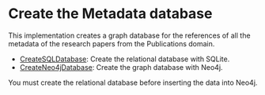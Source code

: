 # Create the Metadata database

This implementation creates a graph database for the references of all the metadata of the research papers from the Publications domain.

- [CreateSQLDatabase](CreateSQLDatabase): Create the relational database with SQLite.
- [CreateNeo4jDatabase](CreateNeo4jDatabase): Create the graph database with Neo4j.

You must create the relational database before inserting the data into Neo4j.
